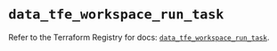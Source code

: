 # `data_tfe_workspace_run_task`

Refer to the Terraform Registry for docs: [`data_tfe_workspace_run_task`](https://registry.terraform.io/providers/hashicorp/tfe/0.54.0/docs/data-sources/workspace_run_task).

